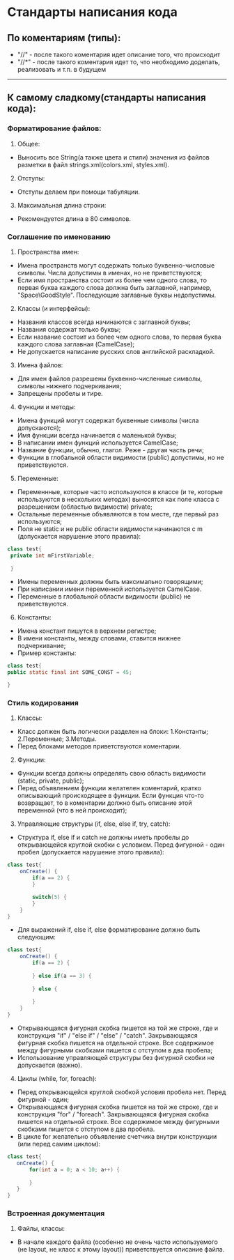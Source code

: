 # Стандарты написания кода
## По коментариям (типы):
- "//" - после такого коментария идет описание того, что происходит
- "//*" - после такого коментария идет то, что необходимо доделать, реализовать и т.п. в будущем
----------------------------------------------------------------------------------------------------
## К самому сладкому(стандарты написания кода):
### Форматирование файлов:
1. Oбщее: 
- Выносить все String(а также цвета и стили) значения из файлов разметки в файл strings.xml(colors.xml, styles.xml).
2. Отступы:
- Отступы делаем при помощи табуляции.
3. Максимальная длина строки:
- Рекомендуется длина в 80 символов.
### Соглашение по именованию
1. Пространства имен:
- Имена пространств могут содержать только буквенно-числовые символы. Числа допустимы в именах, но не приветствуются;
- Если имя пространства состоит из более чем одного слова, то первая буква каждого слова должна быть заглавной, например, "Space\GoodStyle". Последующие заглавные буквы недопустимы.
2. Классы (и интерфейсы):
- Названия классов всегда начинаются с заглавной буквы;
- Названия содержат только буквы;
- Если название состоит из более чем одного слова, то первая буква каждого слова заглавная (CamelCase);
- Не допускается написание русских слов английской раскладкой.
3. Имена файлов:
- Для имен файлов разрешены буквенно-численные символы, символы нижнего подчеркивания;
- Запрещены пробелы и тире.
4. Функции и методы:
- Имена функций могут содержат буквенные символы (числа допускаются);
- Имя функции всегда начинается с маленькой буквы;
- В написании имен функций используется CamelCase;
- Название функции, обычно, глагол. Реже - другая часть речи;
- Функции в глобальной области видимости (public) допустимы, но не приветствуются.
5. Переменные:
- Переменнные, которые часто используются в классе (и те, которые используются в нескольких методах) выносятся как поле класса с разрешением (областью видимости) private;
- Остальные переменные объявляются в том месте, где первый раз используются;
- Поля не static и не public области видимости начинаются с m (допускается нарушение этого правила):
```java
class test{
 private int mFirstVariable;
 
 }
 ```
- Имены переменных должны быть максимально говорящими;
- При написании имени переменной используется CamelCase.
- Переменные в глобальной области видимости (public) не приветствуются.
6. Константы:
- Имена констант пишутся в верхнем регистре;
- В имени константы, между словами, ставится нижнее подчеркивание;
- Пример константы:
 ```java
class test{
 public static final int SOME_CONST = 45;
 
 }
```
### Стиль кодирования
1. Классы:
- Класс должен быть логически разделен на блоки:
1.Константы;
2.Переменные;
3.Методы.
- Перед блоками методов приветствуются коментарии.
2. Функции:
- Функции всегда должны определять свою область видимости (static, private, public);
- Перед объявлением функции желателен коментарий, кратко описывающий происходящее в функции. Если функция что-то возвращает, то в коментарии должно быть описание этой переменной (что в ней происходит);
3. Управляющие структуры (if, else, else if, try, catch):
- Структура if, else if и catch не должны иметь пробелы до открывающейся круглой скобки с условием. Перед фигурной - один пробел (допускается нарушение этого правила):
```java
class test{
    onCreate() {
        if(a == 2) {
        }

        switch(5) {
        }
    }
}
```
- Для выражений if, else if, else форматирование должно быть следующим:
```java
class test{
    onCreate() {
        if(a == 2) {
        
        } else if(a == 3) {
        
        } else {
        
        }
    }
}
```
- Открывающаяся фигурная скобка пишется на той же строке, где и конструкция "if" / "else if" / "else" / "catch". Закрывающаяся фигурная скобка пишется на отдельной строке. Все содержимое между фигурными скобками пишется с отступом в два пробела;
- Использование управляющей структуры без фигурной скобки не допускается (важно).
4. Циклы (while, for, foreach):
- Перед открывающейся круглой скобкой условия пробела нет. Перед фигурной - один;
- Открывающаяся фигурная скобка пишется на той же строке, где и конструкция "for" / "foreach". Закрывающаяся фигурная скобка пишется на отдельной строке. Все содержимое между фигурными скобками пишется с отступом в два пробела.
- В цикле for желательно объявление счетчика внутри конструкции (или перед самим циклом):
 ```java
 class test{
    onCreate() {
        for(int a = 0; a < 10; a++) {
        
        }
    }
}
```
### Встроенная документация
1. Файлы, классы:
- В начале каждого файла (особенно не очень часто используемого (не layout, не класс к этому layout)) приветствуется описание файла.
